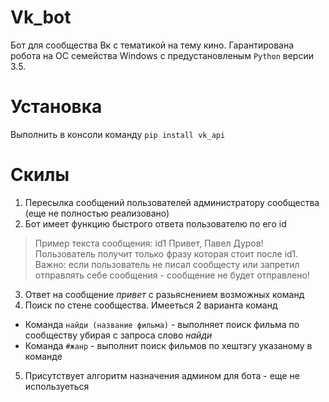 # Vk_bot
Бот для сообщества Вк с тематикой на тему кино.
Гарантирована робота на ОС семейства Windows с предустановленым `Python` версии 3.5.

# Установка
Выполнить в консоли команду `pip install vk_api`

# Скилы
1. Пересылка сообщений пользователей администратору сообщества (еще не полностью реализовано)
2. Бот имеет функцию быстрого ответа пользователю по его id
> Пример текста сообщения: id1 Привет, Павел Дуров!
> Пользователь получит только фразу которая стоит после id1.
> Важно: если пользователь не писал сообщесту или запретил отправлять себе сообщения - сообщение не будет отправлено!
3. Ответ на сообщение _привет_ с разьяснением возможных команд
4. Поиск по стене сообщества. Имееться 2 варианта команд
  * Команда `найди (название фильма)` - выполняет поиск фильма по сообществу убирая с запроса слово _найди_
  * Команда `#жанр` - выполнит поиск фильмов по хештэгу указаному в команде
5. Присутствует алгоритм назначения админом для бота - еще не используеться
